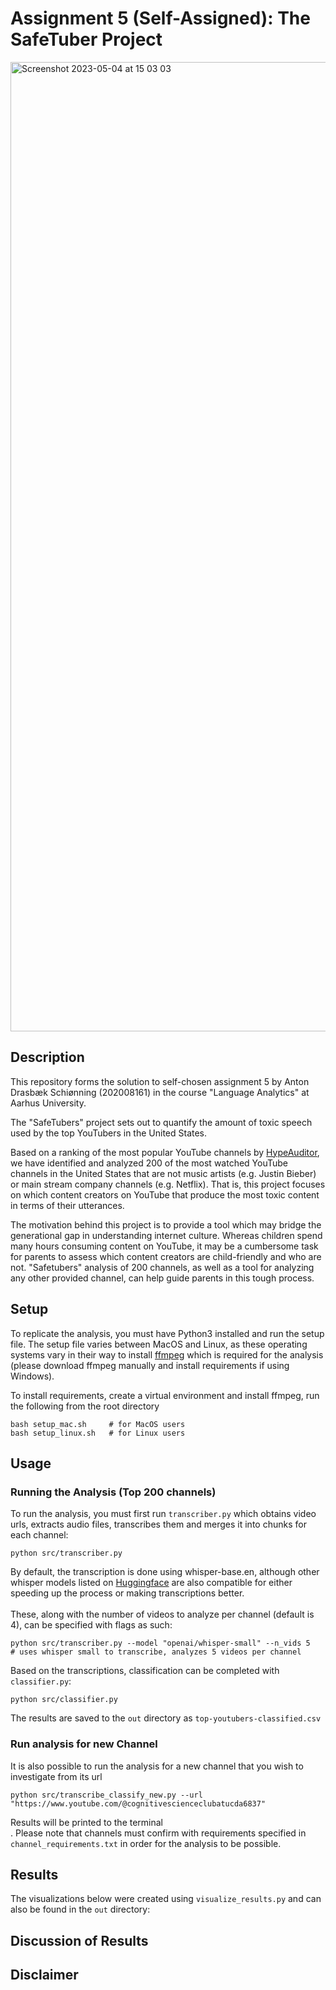 # Assignment 5 (Self-Assigned): The SafeTuber Project
<img width="1551" alt="Screenshot 2023-05-04 at 15 03 03" src="https://user-images.githubusercontent.com/80207895/236212819-b9fd96a1-86c1-4ec6-b5d2-60d6407b39d6.png">

## Description
This repository forms the solution to self-chosen assignment 5 by Anton Drasbæk Schiønning (202008161) in the course "Language Analytics" at Aarhus University. <br>

The "SafeTubers" project sets out to quantify the amount of toxic speech used by the top YouTubers in the United States. <br> 

Based on a ranking of the most popular YouTube channels by [HypeAuditor](https://hypeauditor.com/top-youtube/), we have identified and analyzed 200 of the most watched YouTube channels in the United States that are not music artists (e.g. Justin Bieber) or main stream company channels (e.g. Netflix). That is, this project focuses on which content creators on YouTube that produce the most toxic content in terms of their utterances. <br>

The motivation behind this project is to provide a tool which may bridge the generational gap in understanding internet culture. Whereas children spend many hours consuming content on YouTube, it may be a cumbersome task for parents to assess which content creators are child-friendly and who are not. "Safetubers" analysis of 200 channels, as well as a tool for analyzing any other provided channel, can help guide parents in this tough process.

## Setup
To replicate the analysis, you must have Python3 installed and run the setup file. The setup file varies between MacOS and Linux, as these operating systems vary in their way to install [ffmpeg](https://ffmpeg.org/) which is required for the analysis (please download ffmpeg manually and install requirements if using Windows). <br>

To install requirements, create a virtual environment and install ffmpeg, run the following from the root directory
```
bash setup_mac.sh     # for MacOS users
bash setup_linux.sh   # for Linux users
```
## Usage
### Running the Analysis (Top 200 channels)
To run the analysis, you must first run `transcriber.py` which obtains video urls, extracts audio files, transcribes them and merges it into chunks for each channel:
```
python src/transcriber.py
```
By default, the transcription is done using whisper-base.en, although other whisper models listed on [Huggingface](https://huggingface.co/models?pipeline_tag=automatic-speech-recognition&sort=downloads) are also compatible for either speeding up the process or making transcriptions better. <br/><br/>
These, along with the number of videos to analyze per channel (default is 4), can be specified with flags as such:
```
python src/transcriber.py --model "openai/whisper-small" --n_vids 5     # uses whisper small to transcribe, analyzes 5 videos per channel
```

Based on the transcriptions, classification can be completed with `classifier.py`:
```
python src/classifier.py
```
The results are saved to the `out` directory as `top-youtubers-classified.csv`


### Run analysis for new Channel
It is also possible to run the analysis for a new channel that you wish to investigate from its url
```
python src/transcribe_classify_new.py --url "https://www.youtube.com/@cognitivescienceclubatucda6837"
```
Results will be printed to the terminal <br>.
Please note that channels must confirm with requirements specified in `channel_requirements.txt` in order for the analysis to be possible.

## Results
The visualizations below were created using `visualize_results.py` and can also be found in the `out` directory:

## Discussion of Results

## Disclaimer








